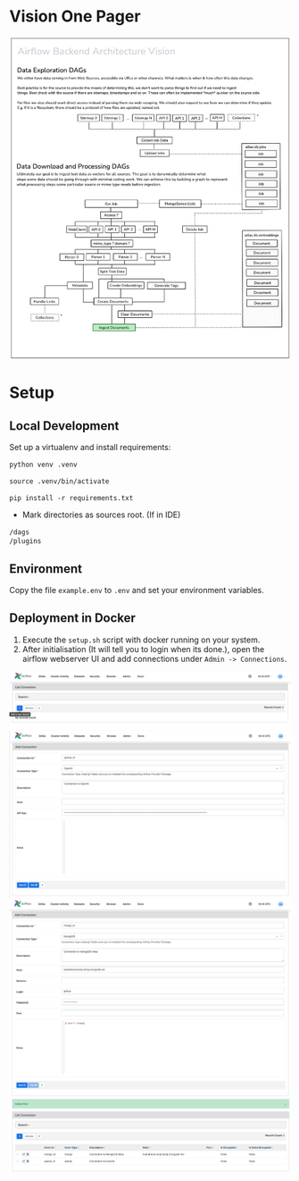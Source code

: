 
# Vision One Pager

![image](./docs/airflow-backend-architecture-vision.png)

# Setup

## Local Development
Set up a virtualenv and install requirements:
```shell
python venv .venv
```
```shell
source .venv/bin/activate
```
```shell
pip install -r requirements.txt
```

* Mark directories as sources root. (If in IDE)
```
/dags
/plugins
```

## Environment
Copy the file `example.env` to `.env` and set your environment variables.


## Deployment in Docker
1. Execute the `setup.sh` script with docker running on your system.
2. After initialisation (It will tell you to login when its done.), open the airflow webserver UI and add connections under `Admin -> Connections`.

![image](./docs/airflow-webui-connection-setup-1.png)
![image](./docs/airflow-webui-connection-setup-2.png)
![image](./docs/airflow-webui-connection-setup-3.png)
![image](./docs/airflow-webui-connection-setup-4.png)


